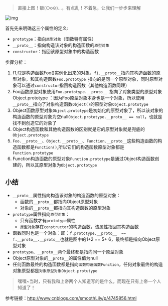 > 直接上图！额(⊙o⊙)…，有点乱！不着急，让我们一步步来理解

![img](https://i.loli.net/2019/05/16/5cdd315c45bc895052.png)

首先先来明确这三个属性的定义:

- `prototype`：指向`原型对象`（函数特有属性）
- `__proto__`：指向构造该对象的构造函数的`原型对象`
- `constructor`：指回该原型对象中的构造函数

步骤分析：

1. f1,f2是构造函数Foo()实例化出来的对象，`f1.__proto__`指向其构造函数的原型对象，和其构造函数`Foo.prototype `指向的是同一个原型对象，同时原型对象可以通过`constructor`指回构造函数（其他构造函数同理）
2. Foo函数原型对象使用`Foo.prototype.__proto__ `指向了对象类型的原型对象Object.prototype ：因为Foo原型对象本身也是一个对象，所以使用`__proto__`指向了对象构造函数`Object()`的原型对象`Object.prototype`
3. Object函数原型对象`Object.prototype`是初始化的原型对象了，所以该对象的构造函数的原型对象为空null`Object.prototype.__proto__ == null`，也就是找不到创造它的对象了
4. Object构造函数和其他构造函数的区别就是它的原型对象就是兜底的`Object.prototype`
5. `Foo.__proto__`、`Object.__proto__`、`Function.__proto__`这些构造函数的构造函数都是`Function()`,所以它们的构造函数原型对象都是`Function.prototype`
6. Function构造函数的原型对象`Function.prototype`是通过Object构造函数创建的，所以其原型对象为`Object.prototype`



## 小结

- `__proto__`属性指向构造该对象的构造函数的原型对象：
  - 函数的`__proto__`都指向Object原型对象
  - 对象的`__proto__`都指向其构造函数的原型对象
- `prototype`属性指向`原型对象`：
  - 只有函数才有`prototype`属性
  - `原型对象`存在`constructor`的构造函数，该属性指回其构造函数
- 函数同时也是一个对象：即：`f.prototype.__proto__  == f.__proto__.__proto__`也就是图中的1+2 == 5+ 6，最终都是指向Object原型对象
- `prototype`、`__proto__`两个最终都是指向同一个原型对象
- Object原型对象的`__proto__`的属性值为null
- 任何函数最终的构造函数都是指向`函数构造函数Function`，任何对象最终的构造对象原型都是`对象原型对象Object.protutype`

> 嘿嘿~当时，只有我和上帝两个人知道写的是什么，而现在只有上帝一个人知道了！



参考链接：http://www.cnblogs.com/smoothLily/p/4745856.html